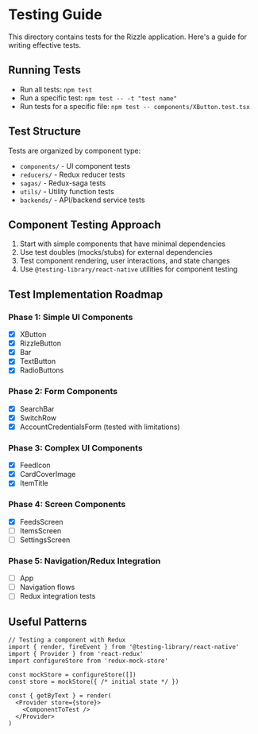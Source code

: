 # Testing Guide

This directory contains tests for the Rizzle application. Here's a guide for writing effective tests.

## Running Tests

- Run all tests: `npm test`
- Run a specific test: `npm test -- -t "test name"`
- Run tests for a specific file: `npm test -- components/XButton.test.tsx`

## Test Structure

Tests are organized by component type:

- `components/` - UI component tests
- `reducers/` - Redux reducer tests
- `sagas/` - Redux-saga tests
- `utils/` - Utility function tests
- `backends/` - API/backend service tests

## Component Testing Approach

1. Start with simple components that have minimal dependencies
2. Use test doubles (mocks/stubs) for external dependencies
3. Test component rendering, user interactions, and state changes
4. Use `@testing-library/react-native` utilities for component testing

## Test Implementation Roadmap

### Phase 1: Simple UI Components
- [x] XButton
- [x] RizzleButton
- [x] Bar
- [x] TextButton
- [x] RadioButtons

### Phase 2: Form Components
- [x] SearchBar
- [x] SwitchRow
- [x] AccountCredentialsForm (tested with limitations)

### Phase 3: Complex UI Components
- [x] FeedIcon
- [x] CardCoverImage
- [x] ItemTitle

### Phase 4: Screen Components
- [x] FeedsScreen
- [ ] ItemsScreen
- [ ] SettingsScreen

### Phase 5: Navigation/Redux Integration
- [ ] App
- [ ] Navigation flows
- [ ] Redux integration tests

## Useful Patterns

```tsx
// Testing a component with Redux
import { render, fireEvent } from '@testing-library/react-native'
import { Provider } from 'react-redux'
import configureStore from 'redux-mock-store'

const mockStore = configureStore([])
const store = mockStore({ /* initial state */ })

const { getByText } = render(
  <Provider store={store}>
    <ComponentToTest />
  </Provider>
)
```
